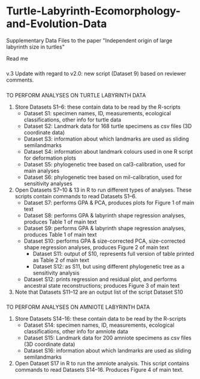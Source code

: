 # Turtle-Labyrinth-Ecomorphology-and-Evolution-Data
Supplementary Data Files to the paper "Independent origin of large labyrinth size in turtles"

Read me

#####

v.3 Update with regard to v2.0: new script (Dataset 9) based on reviewer comments.

#####
TO PERFORM ANALYSES ON TURTLE LABYRINTH DATA

1. Store Datasets S1–6: these contain data to be read by the R-scripts
	- Dataset S1: specimen names, ID, measurements, ecological classifications, other info for turtle data
	- Dataset S2: Landmark data for 168 turtle specimens as csv files (3D coordinate data)
	- Dataset S3: information about which landmarks are used as sliding semilandmarks
	- Dataset S4: information about landmark colours used in one R script for deformation plots
	- Dataset S5: phylogenetic tree based on cal3-calibration, used for main analyses
	- Dataset S6: phylogenetic tree based on mil-calibration, used for sensitivity analyses
2. Open Datasets S7–10 & 13 in R to run different types of analyses. These scripts contain commands to read Datasets S1–6.
	- Dataset S7: performs GPA & PCA, produces plots for Figure 1 of main text
	- Dataset S8: performs GPA & labyrinth shape regression analyses, produces Table 1 of main text
	- Dataset S9: performs GPA & labyrinth shape regression analyses, produces Table 1 of main text
	- Dataset S10: performs GPA & size-corrected PCA, size-corrected shape regression analyses, produces Figure 2 of main text
		- Dataset S11: output of S10, represents full version of table printed as Table 2 of main text
		- Dataset S12: as S11, but using different phylogenetic tree as a sensitivity analysis
	- Dataset S12: prints regression and residual plot, and performs ancestral state reconstructions; produces Figure 3 of main text
3. Note that Datasets S11–12 are an output list of the script Dataset S10


#####
TO PERFORM ANALYSES ON AMNIOTE LABYRINTH DATA

1. Store Datasets S14–16: these contain data to be read by the R-scripts
	- Dataset S14: specimen names, ID, measurements, ecological classifications, other info for amniote data
	- Dataset S15: Landmark data for 200 amniote specimens as csv files (3D coordinate data)
	- Dataset S16: information about which landmarks are used as sliding semilandmarks
2. Open Dataset S17 in R to run the amniote analysis. This script contains commands to read Datasets S14–16. Produces Figure 4 of main text.
